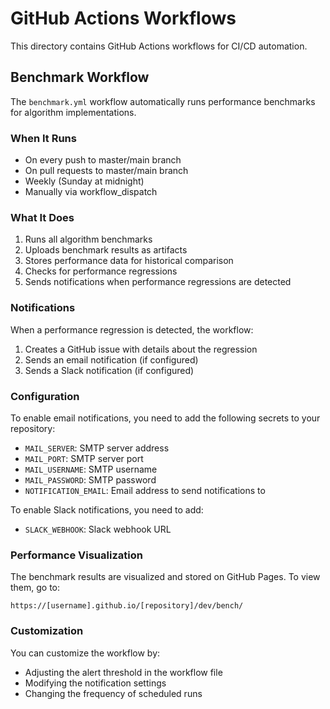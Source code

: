 # GitHub Actions Workflows

This directory contains GitHub Actions workflows for CI/CD automation.

## Benchmark Workflow

The `benchmark.yml` workflow automatically runs performance benchmarks for algorithm implementations.

### When It Runs

- On every push to master/main branch
- On pull requests to master/main branch
- Weekly (Sunday at midnight)
- Manually via workflow_dispatch

### What It Does

1. Runs all algorithm benchmarks
2. Uploads benchmark results as artifacts
3. Stores performance data for historical comparison
4. Checks for performance regressions
5. Sends notifications when performance regressions are detected

### Notifications

When a performance regression is detected, the workflow:

1. Creates a GitHub issue with details about the regression
2. Sends an email notification (if configured)
3. Sends a Slack notification (if configured)

### Configuration

To enable email notifications, you need to add the following secrets to your repository:

- `MAIL_SERVER`: SMTP server address
- `MAIL_PORT`: SMTP server port
- `MAIL_USERNAME`: SMTP username
- `MAIL_PASSWORD`: SMTP password
- `NOTIFICATION_EMAIL`: Email address to send notifications to

To enable Slack notifications, you need to add:

- `SLACK_WEBHOOK`: Slack webhook URL

### Performance Visualization

The benchmark results are visualized and stored on GitHub Pages. To view them, go to:

```
https://[username].github.io/[repository]/dev/bench/
```

### Customization

You can customize the workflow by:

- Adjusting the alert threshold in the workflow file
- Modifying the notification settings
- Changing the frequency of scheduled runs
